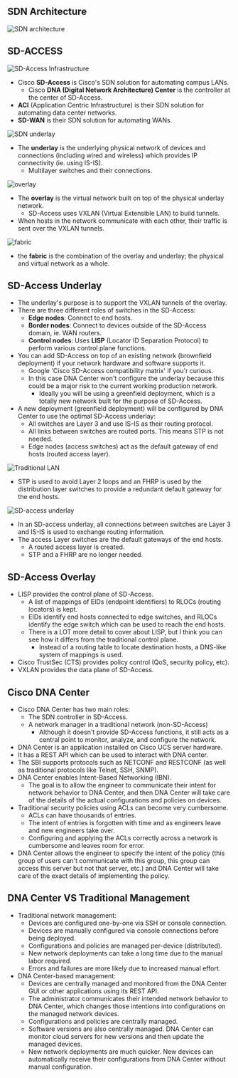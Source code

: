 ## SDN Architecture
![SDN architecture](./img5/sdn-architecture.png)

## SD-ACCESS
![SD-Access Infrastructure](./img5/SD-Access-architecture.png)
* Cisco **SD-Access** is Cisco's SDN solution for automating campus LANs.
	* Cisco **DNA (Digital Network Architecture) Center** is the controller at the center of SD-Access.
* **ACI** (Application Centric Infrastructure) is their SDN solution for automating data center networks.
* **SD-WAN** is their SDN solution for automating WANs.

![SDN underlay](./img5/underlay.png)
* The **underlay** is the underlying physical network of devices and connections (including wired and wireless) which provides IP connectivity (ie. using IS-IS).
	* Multilayer switches and their connections.

![overlay](./img5/overlay.png)
* The **overlay** is the virtual network built on top of the physical underlay network.
	* SD-Access uses VXLAN (Virtual Extensible LAN) to build tunnels.
* When hosts in the network communicate with each other, their traffic is sent over the VXLAN tunnels.

![fabric](./img5/fabric.png)
* the **fabric** is the combination of the overlay and underlay; the physical and virtual network as a whole.

## SD-Access Underlay
* The underlay's purpose is to support the VXLAN tunnels of the overlay.
* There are three different roles of switches in the SD-Access:
	* **Edge nodes**: Connect to end hosts.
	* **Border nodes**: Connect to devices outside of the SD-Access domain, ie. WAN routers.
	* **Control nodes**: Uses **LISP** (Locator ID Separation Protocol) to perform various control plane functions.
* You can add SD-Access on top of an existing network (brownfield deployment) if your network hardware and software supports it.
	* Google 'Cisco SD-Access compatibility matrix' if you'r curious.
	* In this case DNA Center won't configure the underlay because this could be a major risk to the current working production network.
		* Ideally you will be using a greenfield deployment, which is a totally new network built for the purpose of SD-Access.
* A new deployment  (greenfield deployment) will be configured by DNA Center to use the optimal SD-Access underlay:
	* All switches are Layer 3 and use IS-IS as their routing protocol.
	* All links between switches are routed ports. This means STP is not needed.
	* Edge nodes (access switches) act as the default gateway of end hosts (routed access layer).

![Traditional LAN](./img5/traditional-LAN.png)
* STP is used to avoid Layer 2 loops and an FHRP is used by the distribution layer switches to provide a redundant default gateway for the end hosts.

![SD-access underlay](./img5/sd-access-underlay.png)
* In an SD-access underlay, all connections between switches are Layer 3 and IS-IS is used to exchange routing information.
* The access Layer switches are the default gateways of the end hosts.
	* A routed access layer is created.
	* STP and a FHRP are no longer needed.
## SD-Access Overlay
* LISP provides the control plane of SD-Access.
	* A list of mappings of EIDs (endpoint identifiers) to RLOCs (routing locators) is kept.
	* EIDs identify end hosts connected to edge switches, and RLOCs identify the edge switch which can be used to reach the end hosts.
	* There is a LOT more detail to cover about LISP, but I think you can see how it differs from the traditional control plane.
		* Instead of a routing table to locate destination hosts, a DNS-like system of mappings is used.
* Cisco TrustSec (CTS) provides policy control (QoS, security policy, etc).
* VXLAN provides the data plane of SD-Access.
## Cisco DNA Center
* Cisco DNA Center has two main roles:
	* The SDN controller in SD-Access.
	* A network manager in a traditional network (non-SD-Access)
		* Although it doesn't provide SD-Access functions, it still acts as a central point to monitor, analyze, and configure the network.
* DNA Center is an application installed on Cisco UCS server hardware.
* It has a REST API which can be used to interact with DNA center.
* The SBI supports protocols such as NETCONF and RESTCONF (as well as traditional protocols like Telnet, SSH, SNMP).
* DNA Center enables Intent-Based Networking (IBN).
	* The goal is to allow the engineer to communicate their intent for network behavior to DNA Center, and then DNA Center will take care of the details of the actual configurations and policies on devices.
* Traditional security policies using ACLs can become very cumbersome.
	* ACLs can have thousands of entries.
	* The intent of entries is forgotten with time and as engineers leave and new engineers take over.
	* Configuring and applying the ACLs correctly across a network is cumbersome and leaves room for error.
* DNA Center allows the engineer to specify the intent of the policy (this group of users can't communicate with this group, this group can access this server but not that server, etc.) and DNA Center will take care of the exact details of implementing the policy.
## DNA Center VS Traditional Management
* Traditional network management:
	* Devices are configured one-by-one via SSH or console connection.
	* Devices are manually configured via console connections before being deployed.
	* Configurations and policies are managed per-device (distributed).
	* New network deployments can take a long time due to the manual labor required.
	* Errors and failures are more likely due to increased manual effort.
* DNA Center-based management:
	* Devices are centrally managed and monitored from the DNA Center GUI or other applications using its REST API.
	* The administrator communicates their intended network behavior to DNA Center, which changes those intentions into configurations on the managed network devices.
	* Configurations and policies are centrally managed.
	* Software versions are also centrally managed. DNA Center can monitor cloud servers for new versions and then update the managed devices.
	* New network deployments are much quicker. New devices can automatically receive their configurations from DNA Center without manual configuration.